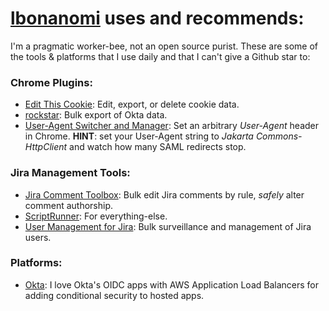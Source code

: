 # [lbonanomi](https://github.com/lbonanomi) uses and recommends:

I'm a pragmatic worker-bee, not an open source purist. These are some of the tools & platforms that I use daily and that I can't give a Github star to:

### Chrome Plugins:
* [Edit This Cookie](https://chrome.google.com/webstore/detail/editthiscookie/fngmhnnpilhplaeedifhccceomclgfbg?hl=en): Edit, export, or delete cookie data.  
* [rockstar](https://chrome.google.com/webstore/detail/rockstar/chjepkekmhealpjipcggnfepkkfeimbd): Bulk export of Okta data.  
* [User-Agent Switcher and Manager](https://chrome.google.com/webstore/detail/user-agent-switcher-and-m/bhchdcejhohfmigjafbampogmaanbfkg): Set an arbitrary *User-Agent* header in Chrome. **HINT**: set your User-Agent string to *Jakarta Commons-HttpClient* and watch how many SAML redirects stop.  

### Jira Management Tools:
* [Jira Comment Toolbox](https://marketplace.atlassian.com/apps/1214301/comment-toolbox-for-jira): Bulk edit Jira comments by rule, *safely* alter comment authorship.  
* [ScriptRunner](https://marketplace.atlassian.com/apps/6820/scriptrunner-for-jira): For everything-else.  
* [User Management for Jira](https://marketplace.atlassian.com/apps/1215285/user-management-for-jira): Bulk surveillance and management of Jira users.  

### Platforms:
* [Okta](https://www.okta.com/): I love Okta's OIDC apps with AWS Application Load Balancers for adding conditional security to hosted apps.    
